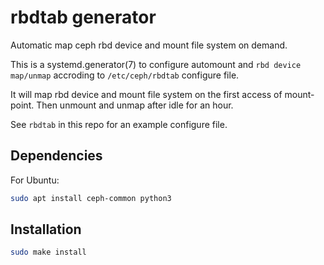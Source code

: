 # rbdtab generator

Automatic map ceph rbd device and mount file system on demand.

This is a systemd.generator(7) to configure automount and `rbd device map/unmap` accroding to `/etc/ceph/rbdtab` configure file.

It will map rbd device and mount file system on the first access of mount-point. Then unmount and unmap after idle for an hour.

See `rbdtab` in this repo for an example configure file.

## Dependencies

For Ubuntu:
```bash
sudo apt install ceph-common python3
```

## Installation

```bash
sudo make install
```
